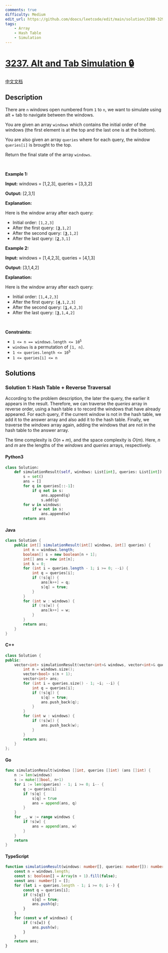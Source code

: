 ```yaml
---
comments: true
difficulty: Medium
edit_url: https://github.com/doocs/leetcode/edit/main/solution/3200-3299/3237.Alt%20and%20Tab%20Simulation/README_EN.md
tags:
    - Array
    - Hash Table
    - Simulation
---
```


<!-- problem:start -->

# [3237. Alt and Tab Simulation 🔒](https://leetcode.com/problems/alt-and-tab-simulation)

[中文文档](/solution/3200-3299/3237.Alt%20and%20Tab%20Simulation/README.md)

## Description

<!-- description:start -->

<p>There are <code>n</code> windows open numbered from <code>1</code> to <code>n</code>, we want to simulate using alt + tab to navigate between the windows.</p>

<p>You are given an array <code>windows</code> which contains the initial order of the windows (the first element is at the top and the last one is at the bottom).</p>

<p>You are also given an array <code>queries</code> where for each query, the window <code>queries[i]</code> is brought to the top.</p>

<p>Return the final state of the array <code>windows</code>.</p>

<p>&nbsp;</p>
<p><strong class="example">Example 1:</strong></p>

<div class="example-block">
<p><strong>Input:</strong> <span class="example-io">windows = [1,2,3], queries = [3,3,2]</span></p>

<p><strong>Output:</strong> <span class="example-io">[2,3,1]</span></p>

<p><strong>Explanation:</strong></p>

<p>Here is the window array after each query:</p>

<ul>
	<li>Initial order: <code>[1,2,3]</code></li>
	<li>After the first query: <code>[<u><strong>3</strong></u>,1,2]</code></li>
	<li>After the second query: <code>[<u><strong>3</strong></u>,1,2]</code></li>
	<li>After the last query: <code>[<u><strong>2</strong></u>,3,1]</code></li>
</ul>
</div>

<p><strong class="example">Example 2:</strong></p>

<div class="example-block">
<p><strong>Input:</strong> <span class="example-io">windows = [1,4,2,3], queries = [4,1,3]</span></p>

<p><strong>Output:</strong> <span class="example-io">[3,1,4,2]</span></p>

<p><strong>Explanation:</strong></p>

<p>Here is the window array after each query:</p>

<ul>
	<li>Initial order: <code>[1,4,2,3]</code></li>
	<li>After the first query: <code>[<u><strong>4</strong></u>,1,2,3]</code></li>
	<li>After the second query: <code>[<u><strong>1</strong></u>,4,2,3]</code></li>
	<li>After the last query: <code>[<u><strong>3</strong></u>,1,4,2]</code></li>
</ul>
</div>

<p>&nbsp;</p>
<p><strong>Constraints:</strong></p>

<ul>
	<li><code>1 &lt;= n == windows.length &lt;= 10<sup>5</sup></code></li>
	<li><code>windows</code> is a permutation of <code>[1, n]</code>.</li>
	<li><code>1 &lt;= queries.length &lt;= 10<sup>5</sup></code></li>
	<li><code>1 &lt;= queries[i] &lt;= n</code></li>
</ul>

<!-- description:end -->

## Solutions

<!-- solution:start -->

### Solution 1: Hash Table + Reverse Traversal

According to the problem description, the later the query, the earlier it appears in the result. Therefore, we can traverse the $\textit{queries}$ array in reverse order, using a hash table $\textit{s}$ to record the windows that have already appeared. For each query, if the current window is not in the hash table, we add it to the answer array and also add it to the hash table. Finally, we traverse the $\textit{windows}$ array again, adding the windows that are not in the hash table to the answer array.

The time complexity is $O(n + m)$, and the space complexity is $O(m)$. Here, $n$ and $m$ are the lengths of the $\textit{windows}$ and $\textit{queries}$ arrays, respectively.

<!-- tabs:start -->

#### Python3

```python
class Solution:
    def simulationResult(self, windows: List[int], queries: List[int]) -> List[int]:
        s = set()
        ans = []
        for q in queries[::-1]:
            if q not in s:
                ans.append(q)
                s.add(q)
        for w in windows:
            if w not in s:
                ans.append(w)
        return ans
```

#### Java

```java
class Solution {
    public int[] simulationResult(int[] windows, int[] queries) {
        int n = windows.length;
        boolean[] s = new boolean[n + 1];
        int[] ans = new int[n];
        int k = 0;
        for (int i = queries.length - 1; i >= 0; --i) {
            int q = queries[i];
            if (!s[q]) {
                ans[k++] = q;
                s[q] = true;
            }
        }
        for (int w : windows) {
            if (!s[w]) {
                ans[k++] = w;
            }
        }
        return ans;
    }
}
```

#### C++

```cpp
class Solution {
public:
    vector<int> simulationResult(vector<int>& windows, vector<int>& queries) {
        int n = windows.size();
        vector<bool> s(n + 1);
        vector<int> ans;
        for (int i = queries.size() - 1; ~i; --i) {
            int q = queries[i];
            if (!s[q]) {
                s[q] = true;
                ans.push_back(q);
            }
        }
        for (int w : windows) {
            if (!s[w]) {
                ans.push_back(w);
            }
        }
        return ans;
    }
};
```

#### Go

```go
func simulationResult(windows []int, queries []int) (ans []int) {
	n := len(windows)
	s := make([]bool, n+1)
	for i := len(queries) - 1; i >= 0; i-- {
		q := queries[i]
		if !s[q] {
			s[q] = true
			ans = append(ans, q)
		}
	}
	for _, w := range windows {
		if !s[w] {
			ans = append(ans, w)
		}
	}
	return
}
```

#### TypeScript

```ts
function simulationResult(windows: number[], queries: number[]): number[] {
    const n = windows.length;
    const s: boolean[] = Array(n + 1).fill(false);
    const ans: number[] = [];
    for (let i = queries.length - 1; i >= 0; i--) {
        const q = queries[i];
        if (!s[q]) {
            s[q] = true;
            ans.push(q);
        }
    }
    for (const w of windows) {
        if (!s[w]) {
            ans.push(w);
        }
    }
    return ans;
}
```

<!-- tabs:end -->

<!-- solution:end -->

<!-- problem:end -->
